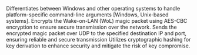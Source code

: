 Differentiates between Windows and other operating systems to handle platform-specific command-line arguments [Windows, Unix-based systems].
Encrypts the Wake-on-LAN (WoL) magic packet using AES-CBC encryption to ensure secure transmission over the network.
Sends the encrypted magic packet over UDP to the specified destination IP and port, ensuring reliable and secure transmission
Utilizes cryptographic hashing for key derivation to enhance security and mitigate the risk of key compromise.
